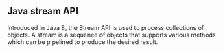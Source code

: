 ## Java stream API

Introduced in Java 8, the Stream API is used to process collections of objects. A stream is a sequence of objects that supports various methods which can be pipelined to produce the desired result.